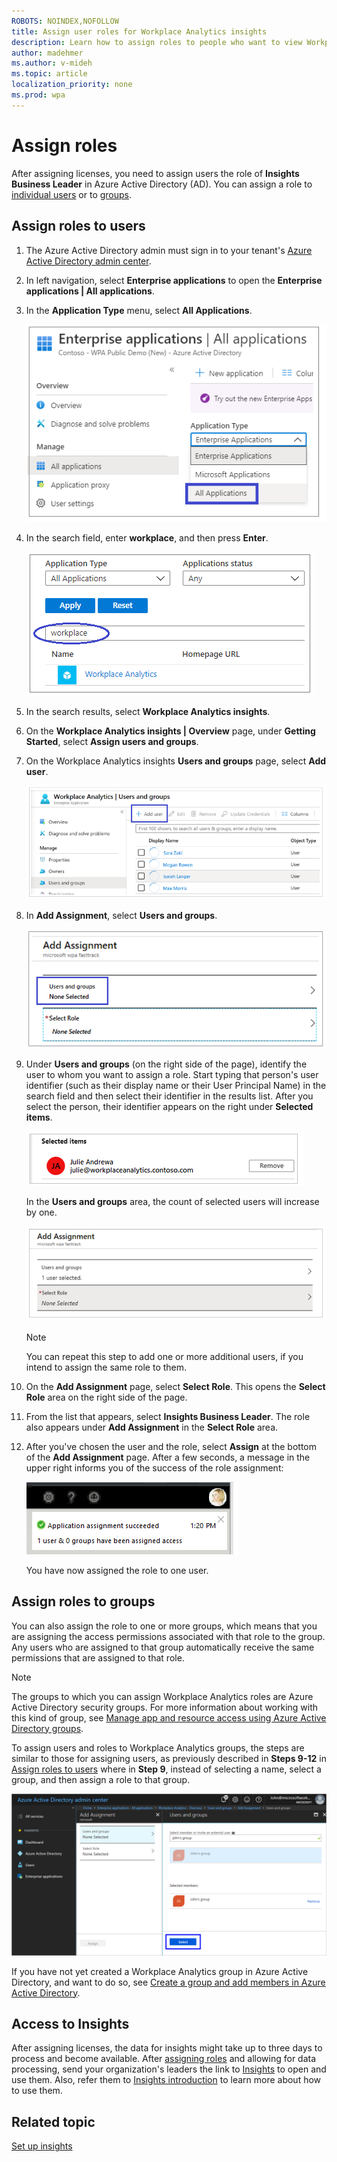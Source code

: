 ```yaml
---
ROBOTS: NOINDEX,NOFOLLOW
title: Assign user roles for Workplace Analytics insights
description: Learn how to assign roles to people who want to view Workplace Analytics insights
author: madehmer
ms.author: v-mideh
ms.topic: article
localization_priority: none 
ms.prod: wpa
---
```


# Assign roles

After assigning licenses, you need to assign users the role of **Insights Business Leader** in Azure Active Directory (AD). You can assign a role to [individual users](#assign-roles-to-users) or to [groups](#assign-roles-to-groups).

## Assign roles to users

1. The Azure Active Directory admin must sign in to your tenant's [Azure Active Directory admin center](https://aad.portal.azure.com).
2. In left navigation, select **Enterprise applications** to open the **Enterprise applications | All applications**.
3. In the **Application Type** menu, select **All Applications**.

   ![Enterprise applications](./images/ent-all-apps-3.png)

4. In the search field, enter **workplace**, and then press **Enter**.

   ![Enter workplace](./images/type-workplace.png)

5. In the search results, select **Workplace Analytics insights**.  
6. On the **Workplace Analytics insights | Overview** page, under **Getting Started**, select **Assign users and groups**.
7. On the Workplace Analytics insights **Users and groups** page, select **Add user**.

   ![WpA users and groups](./images/wpa-users-and-groups.png)

8. In **Add Assignment**, select **Users and groups**.

   ![Select Users and groups](./images/select-users-and-groups.png)

9. Under **Users and groups** (on the right side of the page), identify the user to whom you want to assign a role. Start typing that person's user identifier (such as their display name or their User Principal Name) in the search field and then select their identifier in the results list. After you select the person, their identifier appears on the right under **Selected items**.

   ![Selected items](./images/selected-items.png)

   In the **Users and groups** area, the count of selected users will increase by one.

   ![Add Assignment + 1](./images/add-assignment-plus-1.png)

   > [!Note]
   > You can repeat this step to add one or more additional users, if you intend to assign the same role to them.

10. On the **Add Assignment** page, select **Select Role**. This opens the **Select Role** area on the right side of the page.
11. From the list that appears, select **Insights Business Leader**. The role also appears under **Add Assignment** in the **Select Role** area.
12. After you've chosen the user and the role, select **Assign** at the bottom of the **Add Assignment** page. After a few seconds, a message in the upper right informs you of the success of the role assignment:  

    ![Assignment succeeded](./images/assignment-succeeded.png)

    You have now assigned the role to one user.  

## Assign roles to groups

You can also assign the role to one or more groups, which means that you are assigning the access permissions associated with that role to the group. Any users who are assigned to that group automatically receive the same permissions that are assigned to that role.

> [!Note]
> The groups to which you can assign Workplace Analytics roles are Azure Active Directory security groups. For more information about working with this kind of group, see [Manage app and resource access using Azure Active Directory groups](https://docs.microsoft.com/azure/active-directory/fundamentals/active-directory-manage-groups).

To assign users and roles to Workplace Analytics groups, the steps are similar to those for assigning users, as previously described in **Steps 9-12** in [Assign roles to users](#assign-roles-to-users) where in **Step 9**, instead of selecting a name, select a group, and then assign a role to that group.

![Select group](./images/select-group-b.png)

If you have not yet created a Workplace Analytics group in Azure Active Directory, and want to do so, see [Create a group and add members in Azure Active Directory](https://docs.microsoft.com/azure/active-directory/fundamentals/active-directory-groups-create-azure-portal).

## Access to Insights

After assigning licenses, the data for insights might take up to three days to process and become available. After [assigning roles](assign-roles.md) and allowing for data processing, send your organization's leaders the link to [Insights](https://productivityinsights.office.com) to open and use them. Also, refer them to [Insights introduction](./intro.md) to learn more about how to use them.

## Related topic

[Set up insights](setup.md)
